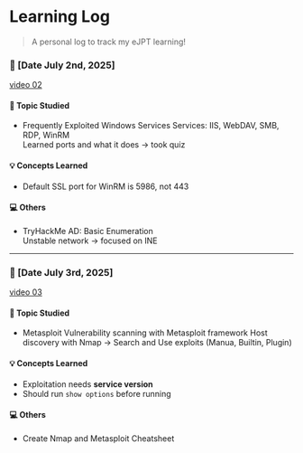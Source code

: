 # Learning Log
> A personal log to track my eJPT learning!

### 📆 [Date July 2nd, 2025]
[video 02](https://github.com/itr-a/eJTP-Learning/blob/ba561a7ce07441cfb93797c299545e285e4a1692/INE-courses/Assessment%20Methodologies%3A%20Vulnerability%20Assessment/Lesson-01/video-02)
#### 📖 Topic Studied
- Frequently Exploited Windows Services
Services: IIS, WebDAV, SMB, RDP, WinRM  
Learned ports and what it does -> took quiz
#### 💡 Concepts Learned
- Default SSL port for WinRM is 5986, not 443

#### 💻 Others
- TryHackMe AD: Basic Enumeration  
  Unstable network -> focused on INE

---

### 📆 [Date July 3rd, 2025]
[video 03](https://github.com/itr-a/eJTP-Learning/blob/ba561a7ce07441cfb93797c299545e285e4a1692/INE-courses/Assessment%20Methodologies%3A%20Vulnerability%20Assessment/Lesson-01/video-03)
#### 📖 Topic Studied
- Metasploit
  Vulnerability scanning with Metasploit framework
  Host discovery with Nmap -> Search and Use exploits (Manua, Builtin, Plugin)
#### 💡 Concepts Learned
- Exploitation needs **service version**
- Should run `show options` before running

#### 💻 Others
- Create Nmap and Metasploit Cheatsheet
